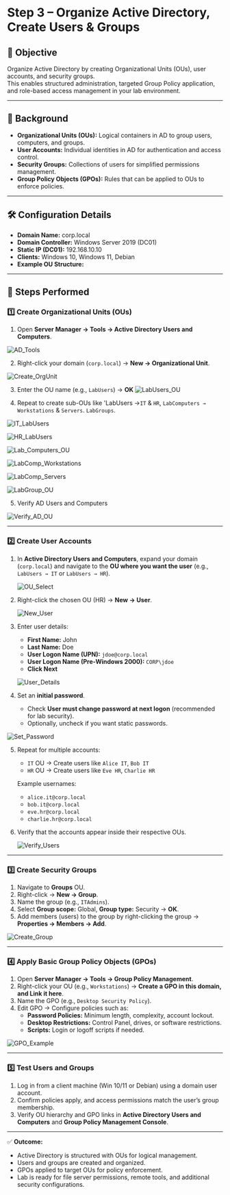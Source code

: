 # Step 3 – Organize Active Directory, Create Users & Groups

## 📌 Objective
Organize Active Directory by creating Organizational Units (OUs), user accounts, and security groups.  
This enables structured administration, targeted Group Policy application, and role-based access management in your lab environment.

---

## 🔹 Background
- **Organizational Units (OUs):** Logical containers in AD to group users, computers, and groups.  
- **User Accounts:** Individual identities in AD for authentication and access control.  
- **Security Groups:** Collections of users for simplified permissions management.  
- **Group Policy Objects (GPOs):** Rules that can be applied to OUs to enforce policies.

---

## 🛠️ Configuration Details
- **Domain Name:** corp.local  
- **Domain Controller:** Windows Server 2019 (DC01)  
- **Static IP (DC01):** 192.168.10.10  
- **Clients:** Windows 10, Windows 11, Debian  
- **Example OU Structure:**  

---

## 🔹 Steps Performed

### 1️⃣ Create Organizational Units (OUs)
1. Open **Server Manager → Tools → Active Directory Users and Computers**.

![AD_Tools](images/1_AD_Users_Computers.png)

2. Right-click your domain (`corp.local`) → **New → Organizational Unit**.

![Create_OrgUnit](images/2_Org_Unit.png)


3. Enter the OU name (e.g., `LabUsers`) → **OK**
![LabUsers_OU](images/3_LabUsers.png)

4. Repeat to create sub-OUs like 'LabUsers →`IT` & `HR`, `LabComputers → Workstations` & `Servers`. `LabGroups`.

![IT_LabUsers](images/4_IT_LabUsers.png)

![HR_LabUsers](images/5_HR_LabUsers.png)
 
![Lab_Computers_OU](images/6_Lab_Computers_.png)

![LabComp_Workstations](images/7_LabComp_Workstations.png)

![LabComp_Servers](images/8_LabComp_Servers.png)

![LabGroup_OU](images/9_LabGroups.png)


5. Verify AD Users and Computers

![Verify_AD_OU](images/10_Verify_OU.png)


---

### 2️⃣ Create User Accounts

1. In **Active Directory Users and Computers**, expand your domain (`corp.local`) and navigate to the **OU where you want the user** (e.g., `LabUsers → IT` or `LabUsers → HR`).

   ![OU_Select](images/11_Select_OU.png)
   
2. Right-click the chosen OU (HR) → **New → User**.  
   
   ![New_User](images/12_New_User.png)

   
3. Enter user details:  
   - **First Name:** John  
   - **Last Name:** Doe  
   - **User Logon Name (UPN):** `jdoe@corp.local`
   - **User Logon Name (Pre-Windows 2000):** `CORP\jdoe`
   - **Click Next** 

   ![User_Details](images/13_User_Details.png)

 
4. Set an **initial password**.  
   - Check **User must change password at next logon** (recommended for lab security).  
   - Optionally, uncheck if you want static passwords.

 ![Set_Password](images/14_Set_Password.png)
 
5. Repeat for multiple accounts:  
   - `IT` OU → Create users like `Alice IT`, `Bob IT`  
   - `HR` OU → Create users like `Eve HR`, `Charlie HR` 

    Example usernames:  
   - `alice.it@corp.local`  
   - `bob.it@corp.local`  
   - `eve.hr@corp.local`  
   - `charlie.hr@corp.local`
  
    
6. Verify that the accounts appear inside their respective OUs.  

   ![Verify_Users](images/15_Verify_Users.png)

---

### 3️⃣ Create Security Groups
1. Navigate to **Groups** OU.  
2. Right-click → **New → Group**.  
3. Name the group (e.g., `ITAdmins`).  
4. Select **Group scope:** Global, **Group type:** Security → **OK**.  
5. Add members (users) to the group by right-clicking the group → **Properties → Members → Add**.

![Create_Group](images/3_Create_Group.png)

---

### 4️⃣ Apply Basic Group Policy Objects (GPOs)
1. Open **Server Manager → Tools → Group Policy Management**.  
2. Right-click your OU (e.g., `Workstations`) → **Create a GPO in this domain, and Link it here**.  
3. Name the GPO (e.g., `Desktop Security Policy`).  
4. Edit GPO → Configure policies such as:
   - **Password Policies:** Minimum length, complexity, account lockout.  
   - **Desktop Restrictions:** Control Panel, drives, or software restrictions.  
   - **Scripts:** Login or logoff scripts if needed.  

![GPO_Example](images/4_GPO_Example.png)

---

### 5️⃣ Test Users and Groups
1. Log in from a client machine (Win 10/11 or Debian) using a domain user account.  
2. Confirm policies apply, and access permissions match the user’s group membership.  
3. Verify OU hierarchy and GPO links in **Active Directory Users and Computers** and **Group Policy Management Console**.

---

✅ **Outcome:**  
- Active Directory is structured with OUs for logical management.  
- Users and groups are created and organized.  
- GPOs applied to target OUs for policy enforcement.  
- Lab is ready for file server permissions, remote tools, and additional security configurations.
